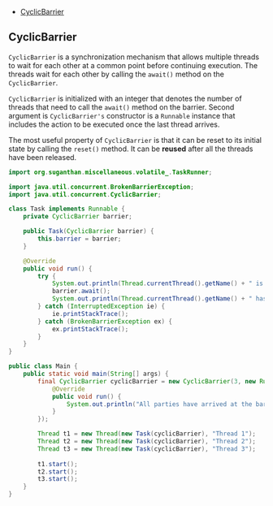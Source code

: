 <!-- TOC -->
  * [CyclicBarrier](#cyclicbarrier)
<!-- TOC -->

## CyclicBarrier

`CyclicBarrier` is a synchronization mechanism that allows multiple threads to wait for each other at a common point before continuing execution. The threads wait for each other by calling the `await()` method on the `CyclicBarrier`.

`CyclicBarrier` is initialized with an integer that denotes the number of threads that need to call the `await()` method on the barrier. Second argument is `CyclicBarrier's` constructor is a `Runnable` instance that includes the action to be executed once the last thread arrives.

The most useful property of `CyclicBarrier` is that it can be reset to its initial state by calling the `reset()` method. It can be **reused** after all the threads have been released.

```java
import org.suganthan.miscellaneous.volatile_.TaskRunner;

import java.util.concurrent.BrokenBarrierException;
import java.util.concurrent.CyclicBarrier;

class Task implements Runnable {
    private CyclicBarrier barrier;

    public Task(CyclicBarrier barrier) {
        this.barrier = barrier;
    }

    @Override
    public void run() {
        try {
            System.out.println(Thread.currentThread().getName() + " is waiting on barrier");
            barrier.await();
            System.out.println(Thread.currentThread().getName() + " has crossed the barrier.");
        } catch (InterruptedException ie) {
            ie.printStackTrace();
        } catch (BrokenBarrierException ex) {
            ex.printStackTrace();
        }
    }
}

public class Main {
    public static void main(String[] args) {
        final CyclicBarrier cyclicBarrier = new CyclicBarrier(3, new Runnable() {
            @Override
            public void run() {
                System.out.println("All parties have arrived at the barrier, lets continue execution.");
            }
        });

        Thread t1 = new Thread(new Task(cyclicBarrier), "Thread 1");
        Thread t2 = new Thread(new Task(cyclicBarrier), "Thread 2");
        Thread t3 = new Thread(new Task(cyclicBarrier), "Thread 3");
        
        t1.start();
        t2.start();
        t3.start();
    }
}
```